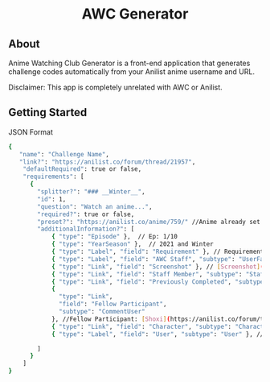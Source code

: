 <h1 align="center">
    AWC Generator
</h1>

## About

Anime Watching Club Generator is a front-end application that generates challenge codes automatically from your Anilist anime username and URL.

Disclaimer: This app is completely unrelated with AWC or Anilist.

## Getting Started

JSON Format

```bash
{
   "name": "Challenge Name",
   "link?": "https://anilist.co/forum/thread/21957",
    "defaultRequired": true or false,
    "requirements": [
      {
        "splitter?": "### __Winter__",
        "id": 1,
        "question": "Watch an anime...",
        "required?": true or false,
        "preset?": "https://anilist.co/anime/759/" //Anime already set by the challenge
        "additionalInformation?": [
            { "type": "Episode" },  // Ep: 1/10
            { "type": "YearSeason" },  // 2021 and Winter
            { "type": "Label", "field": "Requirement" }, // Requirement: 1
            { "type": "Label", "field": "AWC Staff", "subtype": "UserFavorites" }, //AWC Staff: [Kondor](https://anilist.co/user/Kondor/favorites)
            { "type": "Link", "field": "Screenshot" }, // [Screenshot](https://imgur.com/gallery/dXQyRYq)
            { "type": "Link", "field": "Staff Member", "subtype": "Staff" }, // Staff Member: [Yuki Suetsugu](https://anilist.co/staff/97293/Yuki-Suetsugu)
            { "type": "Link", "field": "Previously Completed", "subtype": "Anime" }, // Previously Completed: [Owarimonogatari (Ge)](https://anilist.co/anime/21745/Owarimonogatari-Ge/)
            {
              "type": "Link",
              "field": "Fellow Participant",
              "subtype": "CommentUser"
            }, //Fellow Participant: [Shoxi](https://anilist.co/forum/thread/4448/comment/93023)
            { "type": "Link", "field": "Character", "subtype": "Character" }, Character: [Shirou Emiya](https://anilist.co/character/496),
            { "type": "Label", "field": "User", "subtype": "User" }, //User: [Kondor](https://anilist.co/user/Kondor)

        ]
      }
    ]
}
```
